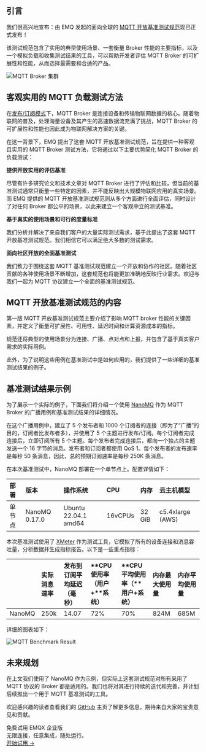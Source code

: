 ## 引言

我们很高兴地宣布：由 EMQ 发起的面向全球的 [MQTT 开放基准测试规范](https://github.com/emqx/mqttbs)现已正式发布！

该测试规范包含了实用的典型使用场景、一套衡量 Broker 性能的主要指标，以及一个模拟负载和收集测试结果的工具，可以帮助开发者评估 MQTT Broker 的可扩展性和性能，从而选择最需要和合适的产品。

![MQTT Broker 集群](https://assets.emqx.com/images/88392ce7081424a43dffcdecbfe2b61b.png)

## 客观实用的 MQTT 负载测试方法

在[发布/订阅模式](https://www.emqx.com/zh/blog/mqtt-5-introduction-to-publish-subscribe-model)下，MQTT Broker 是连接设备和传输物联网数据的核心。随着物联网的普及，处理海量设备及其产生的高速数据流充满了挑战，MQTT Broker 的可扩展性和性能也因此成为物联网解决方案的关键。

在这一背景下，EMQ 提出了这套 MQTT 开放基准测试规范，旨在提供一种客观且实用的 MQTT Broker 测试方法，它将通过以下主要优势简化 MQTT Broker 的负载测试：

**提供开放实用的评估基准**

尽管有许多研究论文和技术文章对 MQTT Broker 进行了评估和比较，但当前的基准测试通常只衡量一些特定的因素，并不能反映出大规模物联网应用的真实场景。而 EMQ 提供的 MQTT 开放基准测试规范则从多个方面进行全面评估，同时设计了对任何 Broker 都公平的场景，以此来建立一个客观中立的测试基准。

**基于真实的使用场景和可行的度量标准**

我们分析并解决了来自我们客户的大量实际测试需求，基于此提出了这套 MQTT 开放基准测试规范。我们相信它可以满足绝大多数的测试需求。

**面向社区开放的全面基准测试**

我们致力于围绕这套 MQTT 基准测试规范建立一个开放和协作的社区。随着社区贡献的各种使用场景不断增加，这套规范也将能更加准确地反映行业需求。欢迎与我们一起为 MQTT 协议建立一个全面的基准测试规范。

## **MQTT** 开放基准测试规范的内容

第一版 MQTT 开放基准测试规范主要介绍了影响 MQTT broker 性能的关键因素，并定义了衡量可扩展性、可用性、延迟时间和计算资源成本的指标。

规范还将典型的使用场景分为连接、广播、点对点和上报，并包含了基于真实客户需求的实际用例。

此外，为了说明这些用例在基准测试中是如何应用的，我们提供了一些详细的基准测试结果的例子。

## **基准测试结果示例**

为了展示一个实际的例子，下面我们将介绍一个使用 [NanoMQ](https://nanomq.io/zh) 作为 MQTT Broker 的广播用例和基准测试结果的详细情况。

在这个广播用例中，建立了 5 个发布者和 1000 个订阅者的连接（即为了“广播”的目的，订阅者比发布者多），并使用了 5 个主题进行发布/订阅。每个订阅者完成连接后，立即订阅所有 5 个主题。每个发布者完成连接后，都向一个独占的主题发送一个 16 字节的消息。发布者和订阅者都使用 QoS 1。每个发布者的发布速率是每秒 50 条消息，因此，总的预期订阅速率是每秒 250K 条消息。

在本次基准测试中，NanoMQ 部署在一个单节点上。配置详情如下：

| 部署   | 版本          | 操作系统             | **CPU** | **内存** | 云主机模型       |
| :----- | :------------ | :------------------- | :------ | :------- | :--------------- |
| 单节点 | NanoMQ 0.17.0 | Ubuntu 22.04.1 amd64 | 16vCPUs | 32 GiB   | c5.4xlarge (AWS) |

本次基准测试使用了 [XMeter](https://www.emqx.com/zh/products/xmeter) 作为测试工具，它模拟了所有的设备连接和消息吞吐量，分析数据并生成指标报告。以下是一些重点指标：

|        | **实际消息速率** | **发布到订阅平均延迟（毫秒）** | **CPU 使用率（用户+**系统） | **CPU 平均使用率（**用户+系统） | **内存最大使用量** | **内存平均使用量** |
| :----- | :--------------- | :----------------------------- | :-------------------------- | :------------------------------ | :----------------- | :----------------- |
| NanoMQ | 250k             | 14.07                          | 72%                         | 70%                             | 824M               | 685M               |

详细的图表如下：

![MQTT Benchmark Result](https://assets.emqx.com/images/273d64560e44b09646ab78d349cdc8c3.png)

## **未来规划**

在上文我们使用了 NanoMQ 作为示例，但实际上这套测试规范对所有采用了 MQTT 协议的 Broker 都是适用的。我们也将对其进行持续的迭代和完善，并计划后续推出一个用于 MQTT 基准测试的工具。

欢迎感兴趣的读者查看我们的 [GitHub](https://github.com/emqx/mqttbs) 主页了解更多信息，期待来自大家的宝贵意见和贡献。


<section class="promotion">
    <div>
        免费试用 EMQX 企业版
            <div class="is-size-14 is-text-normal has-text-weight-normal">无限连接，任意集成，随处运行。</div>
    </div>
    <a href="https://www.emqx.com/zh/try?product=enterprise" class="button is-gradient px-5">开始试用 →</a>
</section>
